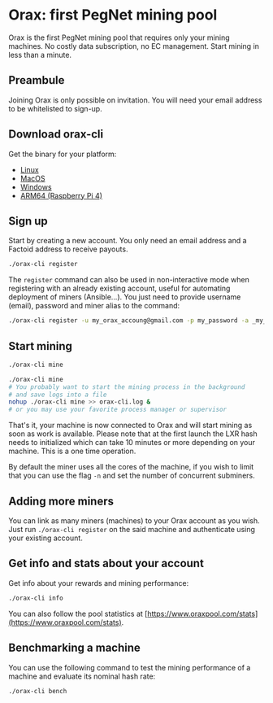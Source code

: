 # Orax: first PegNet mining pool

Orax is the first PegNet mining pool that requires only your mining machines. No costly data subscription, no EC management. Start mining in less than a minute.

## Preambule

Joining Orax is only possible on invitation. You will need your email address to be whitelisted to sign-up.

## Download orax-cli

Get the binary for your platform:

- [Linux](https://oraxpool.s3.ca-central-1.amazonaws.com/orax-cli/orax-cli)
- [MacOS](https://oraxpool.s3.ca-central-1.amazonaws.com/orax-cli/orax-cli.app)
- [Windows](https://oraxpool.s3.ca-central-1.amazonaws.com/orax-cli/orax-cli.exe)
- [ARM64 (Raspberry Pi 4)](https://oraxpool.s3.ca-central-1.amazonaws.com/orax-cli/orax-cli.arm64)

## Sign up

Start by creating a new account. You only need an email address and a Factoid address to receive payouts.

```bash
./orax-cli register
```

The `register` command can also be used in non-interactive mode when registering with an already existing account, useful for automating deployment of miners (Ansible...). You just need to provide username (email), password and miner alias to the command:

```bash
./orax-cli register -u my_orax_accoung@gmail.com -p my_password -a _my_new_miner
```

## Start mining

```bash
./orax-cli mine
```

```bash
./orax-cli mine
# You probably want to start the mining process in the background
# and save logs into a file
nohup ./orax-cli mine >> orax-cli.log &
# or you may use your favorite process manager or supervisor
```

That's it, your machine is now connected to Orax and will start mining as soon as work is available. Please note that at the first launch the LXR hash needs to initialized which can take 10 minutes or more depending on your machine. This is a one time operation.

By default the miner uses all the cores of the machine, if you wish to limit that you can use the flag `-n` and set the number of concurrent subminers.

## Adding more miners

You can link as many miners (machines) to your Orax account as you wish. Just run `./orax-cli register` on the said machine and authenticate using your existing account.

## Get info and stats about your account

Get info about your rewards and mining performance:

```bash
./orax-cli info
```

You can also follow the pool statistics at [https://www.oraxpool.com/stats](https://www.oraxpool.com/stats).

## Benchmarking a machine

You can use the following command to test the mining performance of a machine and evaluate its nominal hash rate:

```bash
./orax-cli bench
```

